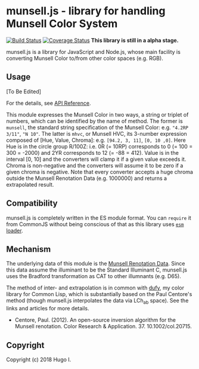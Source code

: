 # munsell.js - library for handling Munsell Color System

[![Build Status](https://api.travis-ci.org/privet-kitty/munsell.js.svg?branch=master)](https://travis-ci.org/privet-kitty/munsell.js)
[![Coverage Status](https://coveralls.io/repos/github/privet-kitty/munsell.js/badge.svg?branch=master)](https://coveralls.io/github/privet-kitty/munsell.js?branch=master)
**This library is still in a alpha stage.**

munsell.js is a library for JavaScript and Node.js, whose main facility is converting Munsell Color to/from other color spaces (e.g. RGB).

## Usage
[To Be Edited]

For the details, see [API Reference](https://privet-kitty.github.io/munsell.js/).

This module expresses the Munsell Color in two ways, a string or triplet of numbers, which can be identified by the name of method. The former is `munsell`, the standard string specification of the Munsell Color: e.g. `"4.2RP 3/11"`, `"N 10"`. The latter is `mhvc`, or Munsell HVC, its 3-number expression composed of [Hue, Value, Chroma]: e.g. `[94.2, 3, 11]`, `[0, 10 ,0]`. Here Hue is in the circle group R/100Z: i.e. 0R (= 10RP) corresponds to 0 (= 100 = 300 = -2000) and 2YR corresponds to 12 (= -88 = 412). Value is in the interval [0, 10] and the converters will clamp it if a given value exceeds it. Chroma is non-negative and the converters will assume it to be zero if a given chroma is negative. Note that every converter accepts a huge chroma outside the Munsell Renotation Data (e.g. 1000000) and returns a extrapolated result.

## Compatibility
munsell.js is completely written in the ES module format. You can `require` it from CommonJS without being conscious of that as this library uses [`esm` loader](https://www.npmjs.com/package/esm).

## Mechanism
The underlying data of this module is the [Munsell Renotation Data](https://www.rit.edu/cos/colorscience/rc_munsell_renotation.php). Since this data assume the illuminant to be the Standard Illuminant C, munsell.js uses the Bradford transformation as CAT to other illumnants (e.g. D65).

The method of inter- and extrapolation is in common with [dufy](https://github.com/privet-kitty/dufy), my color library for Common Lisp, which is substantially based on the Paul Centore's method (though munsell.js interpolates the data via LCh<sub>ab</sub> space). See the links and articles for more details.

- Centore, Paul. (2012). An open-source inversion algorithm for the Munsell renotation. Color Research & Application. 37. 10.1002/col.20715. 

## Copyright
Copyright (c) 2018 Hugo I.
